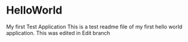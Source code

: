 # HelloWorld
My first Test Application 
This is a test readme file of my first hello world application. 
This was edited in Edit branch

